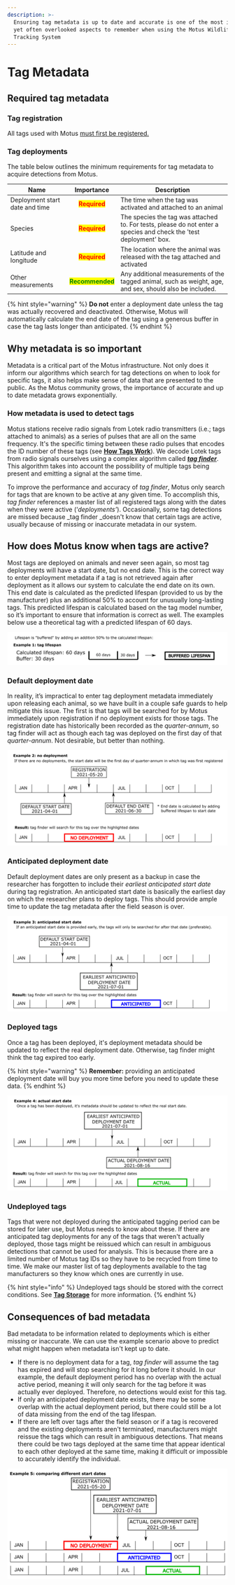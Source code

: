 ```yaml
---
description: >-
  Ensuring tag metadata is up to date and accurate is one of the most important
  yet often overlooked aspects to remember when using the Motus Wildlife
  Tracking System
---
```


# Tag Metadata

## Required tag metadata

### Tag registration

All tags used with Motus [must first be registered.](tag-registration.md)

### Tag deployments

The table below outlines the minimum requirements for tag metadata to acquire detections from Motus.

| Name                           |                     Importance                    | Description                                                                                                        |
| ------------------------------ | :-----------------------------------------------: | ------------------------------------------------------------------------------------------------------------------ |
| Deployment start date and time |    <mark style="color:red;">**Required**</mark>   | The time when the tag was activated and attached to an animal                                                      |
| Species                        |    <mark style="color:red;">**Required**</mark>   | The species the tag was attached to. For tests, please do not enter a species and check the 'test deployment' box. |
| Latitude and longitude         |    <mark style="color:red;">**Required**</mark>   | The location where the animal was released with the tag attached and activated                                     |
| Other measurements             | <mark style="color:green;">**Recommended**</mark> | Any additional measurements of the tagged animal, such as weight, age, and sex, should also be included.           |

{% hint style="warning" %}
**Do not** enter a deployment date unless the tag was actually recovered and deactivated. Otherwise, Motus will automatically calculate the end date of the tag using a generous buffer in case the tag lasts longer than anticipated.
{% endhint %}

## Why metadata is so important

Metadata is a critical part of the Motus infrastructure. Not only does it inform our algorithms which search for tag detections on when to look for specific tags, it also helps make sense of data that are presented to the public. As the Motus community grows, the importance of accurate and up to date metadata grows exponentially.

### How metadata is used to detect tags

Motus stations receive radio signals from Lotek radio transmitters (i.e.; tags attached to animals) as a series of pulses that are all on the same frequency. It's the specific timing between these radio pulses that encodes the ID number of these tags (see [**How Tags Work**](how-tags-work.md)). We decode Lotek tags from radio signals ourselves using a complex algorithm called [_**tag finder**_](appendix/tag-finder.md). This algorithm takes into account the possibility of multiple tags being present and emitting a signal at the same time.

To improve the performance and accuracy of _tag finder_, Motus only search for tags that are known to be active at any given time. To accomplish this, _tag finder_ references a master list of all registered tags along with the dates when they were active (‘_deployments’_). Occasionally, some tag detections are missed because \_tag finder \_doesn't know that certain tags are active, usually because of missing or inaccurate metadata in our system.

## How does Motus know when tags are active?

Most tags are deployed on animals and never seen again, so most tag deployments will have a start date, but no end date. This is the correct way to enter deployment metadata if a tag is not retrieved again after deployment as it allows our system to calculate the end date on its own. This end date is calculated as the predicted lifespan (provided to us by the manufacturer) plus an additional 50% to account for unusually long-lasting tags. This predicted lifespan is calculated based on the tag model number, so it’s important to ensure that information is correct as well. The examples below use a theoretical tag with a predicted lifespan of 60 days.

![](../.gitbook/assets/tag-metadata-ex1.png)

### Default deployment date

In reality, it’s impractical to enter tag deployment metadata immediately upon releasing each animal, so we have built in a couple safe guards to help mitigate this issue. The first is that tags will be searched for by Motus immediately upon registration if no deployment exists for those tags. The registration date has historically been recorded as the _quarter-annum_, so tag finder will act as though each tag was deployed on the first day of that _quarter-annum_. Not desirable, but better than nothing.

![](../.gitbook/assets/tag-metadata-ex2.png)

### Anticipated deployment date

Default deployment dates are only present as a backup in case the researcher has forgotten to include their _earliest_ _anticipated start date_ during tag registration. An anticipated start date is basically the earliest day on which the researcher plans to deploy tags. This should provide ample time to update the tag metadata after the field season is over.

![](../.gitbook/assets/tag-metadata-ex3.png)

### Deployed tags

Once a tag has been deployed, it's deployment metadata should be updated to reflect the real deployment date. Otherwise, tag finder might think the tag expired too early.

{% hint style="warning" %}
**Remember:** providing an anticipated deployment date will buy you more time before you need to update these data.
{% endhint %}

![](../.gitbook/assets/tag-metadata-ex4.png)

### Undeployed tags <a href="undeployed-tags" id="undeployed-tags"></a>

Tags that were not deployed during the anticipated tagging period can be stored for later use, but Motus needs to know about these. If there are anticipated tag deployments for any of the tags that weren't actually deployed, those tags might be reissued which can result in ambiguous detections that cannot be used for analysis. This is because there are a limited number of Motus tag IDs so they have to be recycled from time to time. We make our master list of tag deployments available to the tag manufacturers so they know which ones are currently in use.

{% hint style="info" %}
Undeployed tags should be stored with the correct conditions. See [**Tag Storage**](tag-storage.md) for more information.
{% endhint %}

## Consequences of bad metadata

Bad metadata to be information related to deployments which is either missing or inaccurate. We can use the example scenario above to predict what might happen when metadata isn't kept up to date.

* If there is no deployment data for a tag, _tag finder_ will assume the tag has expired and will stop searching for it long before it should. In our example, the default deployment period has no overlap with the actual active period, meaning it will only search for the tag before it was actually ever deployed. Therefore, no detections would exist for this tag.
* If only an anticipated deployment date exists, there may be some overlap with the actual deployment period, but there could still be a lot of data missing from the end of the tag lifespan.
* If there are left over tags after the field season or if a tag is recovered and the existing deployments aren't terminated, manufacturers might reissue the tags which can result in ambiguous detections. That means there could be two tags deployed at the same time that appear identical to each other deployed at the same time, making it difficult or impossible to accurately identify the individual.

![](../.gitbook/assets/tag-metadata-ex5.png)
